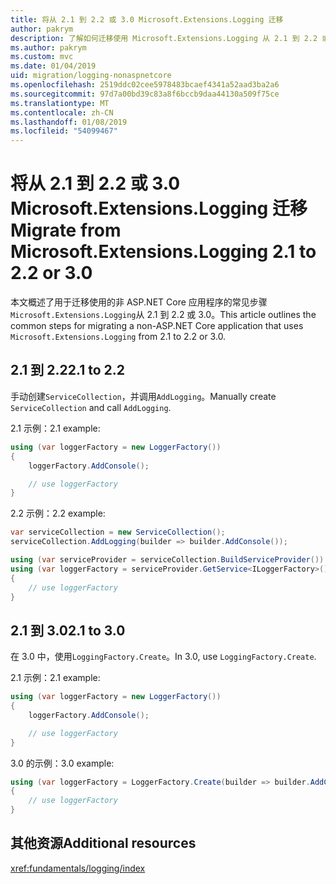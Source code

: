```yaml
---
title: 将从 2.1 到 2.2 或 3.0 Microsoft.Extensions.Logging 迁移
author: pakrym
description: 了解如何迁移使用 Microsoft.Extensions.Logging 从 2.1 到 2.2 或 3.0 的 ASP.NET Core 应用程序。
ms.author: pakrym
ms.custom: mvc
ms.date: 01/04/2019
uid: migration/logging-nonaspnetcore
ms.openlocfilehash: 2519ddc02cee5978483bcaef4341a52aad3ba2a6
ms.sourcegitcommit: 97d7a00bd39c83a8f6bccb9daa44130a509f75ce
ms.translationtype: MT
ms.contentlocale: zh-CN
ms.lasthandoff: 01/08/2019
ms.locfileid: "54099467"
---
```

# <a name="migrate-from-microsoftextensionslogging-21-to-22-or-30"></a><span data-ttu-id="86d09-103">将从 2.1 到 2.2 或 3.0 Microsoft.Extensions.Logging 迁移</span><span class="sxs-lookup"><span data-stu-id="86d09-103">Migrate from Microsoft.Extensions.Logging 2.1 to 2.2 or 3.0</span></span>

<span data-ttu-id="86d09-104">本文概述了用于迁移使用的非 ASP.NET Core 应用程序的常见步骤`Microsoft.Extensions.Logging`从 2.1 到 2.2 或 3.0。</span><span class="sxs-lookup"><span data-stu-id="86d09-104">This article outlines the common steps for migrating a non-ASP.NET Core application that uses `Microsoft.Extensions.Logging` from 2.1 to 2.2 or 3.0.</span></span>

## <a name="21-to-22"></a><span data-ttu-id="86d09-105">2.1 到 2.2</span><span class="sxs-lookup"><span data-stu-id="86d09-105">2.1 to 2.2</span></span>

<span data-ttu-id="86d09-106">手动创建`ServiceCollection`，并调用`AddLogging`。</span><span class="sxs-lookup"><span data-stu-id="86d09-106">Manually create `ServiceCollection` and call `AddLogging`.</span></span>

<span data-ttu-id="86d09-107">2.1 示例：</span><span class="sxs-lookup"><span data-stu-id="86d09-107">2.1 example:</span></span>

```csharp
using (var loggerFactory = new LoggerFactory())
{
    loggerFactory.AddConsole();

    // use loggerFactory
}
```

<span data-ttu-id="86d09-108">2.2 示例：</span><span class="sxs-lookup"><span data-stu-id="86d09-108">2.2 example:</span></span>

```csharp
var serviceCollection = new ServiceCollection();
serviceCollection.AddLogging(builder => builder.AddConsole());

using (var serviceProvider = serviceCollection.BuildServiceProvider())
using (var loggerFactory = serviceProvider.GetService<ILoggerFactory>())
{
    // use loggerFactory
}
```

## <a name="21-to-30"></a><span data-ttu-id="86d09-109">2.1 到 3.0</span><span class="sxs-lookup"><span data-stu-id="86d09-109">2.1 to 3.0</span></span>

<span data-ttu-id="86d09-110">在 3.0 中，使用`LoggingFactory.Create`。</span><span class="sxs-lookup"><span data-stu-id="86d09-110">In 3.0, use `LoggingFactory.Create`.</span></span>

<span data-ttu-id="86d09-111">2.1 示例：</span><span class="sxs-lookup"><span data-stu-id="86d09-111">2.1 example:</span></span>

```csharp
using (var loggerFactory = new LoggerFactory())
{
    loggerFactory.AddConsole();

    // use loggerFactory
}
```

<span data-ttu-id="86d09-112">3.0 的示例：</span><span class="sxs-lookup"><span data-stu-id="86d09-112">3.0 example:</span></span>

```csharp
using (var loggerFactory = LoggerFactory.Create(builder => builder.AddConsole()))
{
    // use loggerFactory
}
```

## <a name="additional-resources"></a><span data-ttu-id="86d09-113">其他资源</span><span class="sxs-lookup"><span data-stu-id="86d09-113">Additional resources</span></span>

<xref:fundamentals/logging/index>